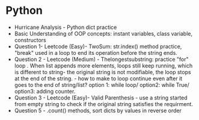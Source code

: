 # Python

- Hurricane Analysis - Python dict practice
- Basic Understanding of OOP concepts: instant variables, class variable, constructors
- Question 1- Leetcode (Easy)- TwoSum: str.index() method practice,  "break" used in a loop to end its operation before the string ends. 
- Question 2 - Leetcode (Medium) - Thelongestsubstring: practice "for" loop . When list appends more elements, loops still keep running, which is different to string- the original string is not modifiable, the loop stops at the end of the string. - how to make to loop continue even after it goes to the end of string/list? option 1: while loop/ option2: while True/ option3: adding counter. 
- Question 3 - Leetcode (Easy)- Valid Parenthesis - use a string started from empty string to check if the original string satisfies the requirment. 
- Question 5 - .count() methods, sort dicts by values in reverse order
